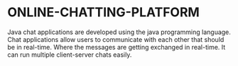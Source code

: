 # ONLINE-CHATTING-PLATFORM
Java chat applications are developed using the java programming language. Chat applications allow users to communicate with each other that should be in real-time. Where the messages are getting exchanged in real-time. It can run multiple client-server chats easily.
